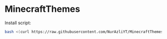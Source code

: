 # MinecraftThemes

Install script:
```sh
bash <(curl https://raw.githubusercontent.com/NurAzliYT/MinecraftThemes/master/install.sh)
```

